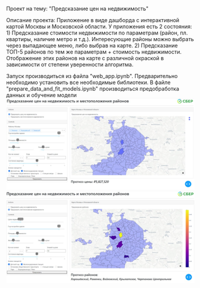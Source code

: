 Проект на тему: "Предсказание цен на недвижимость"

Описание проекта:
Приложение в виде дашборда с интерактивной картой Москвы и Московской области. У приложения есть 2 состояния:
     1) Предсказание стоимости недвижимости по параметрам (район, пл. квартиры, наличие метро и т.д.). Интересующие районы можно выбрать через выпадающее меню, либо выбрав на карте.
     2) Предсказание ТОП-5 районов по тем же параметрам + стоимость недвижимости. Отображение этих районов на карте с различной окраской в зависимости от степени уверенности алгоритма.


Запуск производиться из файла "web_app.ipynb". Предварительно необходимо установить все необходимые библиотеки.
В файле "prepare_data_and_fit_models.ipynb" производиться предобработка данных и обучение модели
![Image alt](https://github.com/GlukharevK/DS_Sber/blob/main/Финальный%20проект/Вид_приложения1.jpg)
![Image alt](https://github.com/GlukharevK/DS_Sber/blob/main/Финальный%20проект/Вид_приложения2.jpg)
